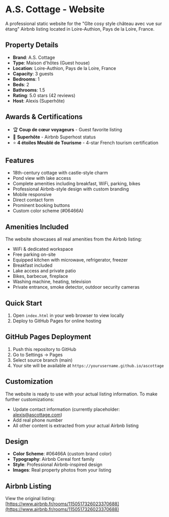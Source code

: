 # A.S. Cottage - Website

A professional static website for the "Gîte cosy style château avec vue sur étang" Airbnb listing located in Loire-Authion, Pays de la Loire, France.

## Property Details

- **Brand**: A.S. Cottage
- **Type**: Maison d'hôtes (Guest house)
- **Location**: Loire-Authion, Pays de la Loire, France
- **Capacity**: 3 guests
- **Bedrooms**: 1
- **Beds**: 2
- **Bathrooms**: 1.5
- **Rating**: 5.0 stars (42 reviews)
- **Host**: Alexis (Superhôte)

## Awards & Certifications

- 🏆 **Coup de cœur voyageurs** - Guest favorite listing
- 👑 **Superhôte** - Airbnb Superhost status
- ⭐ **4 étoiles Meublé de Tourisme** - 4-star French tourism certification

## Features

- 18th-century cottage with castle-style charm
- Pond view with lake access
- Complete amenities including breakfast, WiFi, parking, bikes
- Professional Airbnb-style design with custom branding
- Mobile responsive
- Direct contact form
- Prominent booking buttons
- Custom color scheme (#06466A)

## Amenities Included

The website showcases all real amenities from the Airbnb listing:
- WiFi & dedicated workspace
- Free parking on-site
- Equipped kitchen with microwave, refrigerator, freezer
- Breakfast included
- Lake access and private patio
- Bikes, barbecue, fireplace
- Washing machine, heating, television
- Private entrance, smoke detector, outdoor security cameras

## Quick Start

1. Open `index.html` in your web browser to view locally
2. Deploy to GitHub Pages for online hosting

## GitHub Pages Deployment

1. Push this repository to GitHub
2. Go to Settings → Pages
3. Select source branch (main)
4. Your site will be available at `https://yourusername.github.io/ascottage`

## Customization

The website is ready to use with your actual listing information. To make further customizations:

- Update contact information (currently placeholder: alexis@ascottage.com)
- Add real phone number
- All other content is extracted from your actual Airbnb listing

## Design

- **Color Scheme**: #06466A (custom brand color)
- **Typography**: Airbnb Cereal font family
- **Style**: Professional Airbnb-inspired design
- **Images**: Real property photos from your listing

## Airbnb Listing

View the original listing: [https://www.airbnb.fr/rooms/1150517326023370688](https://www.airbnb.fr/rooms/1150517326023370688)